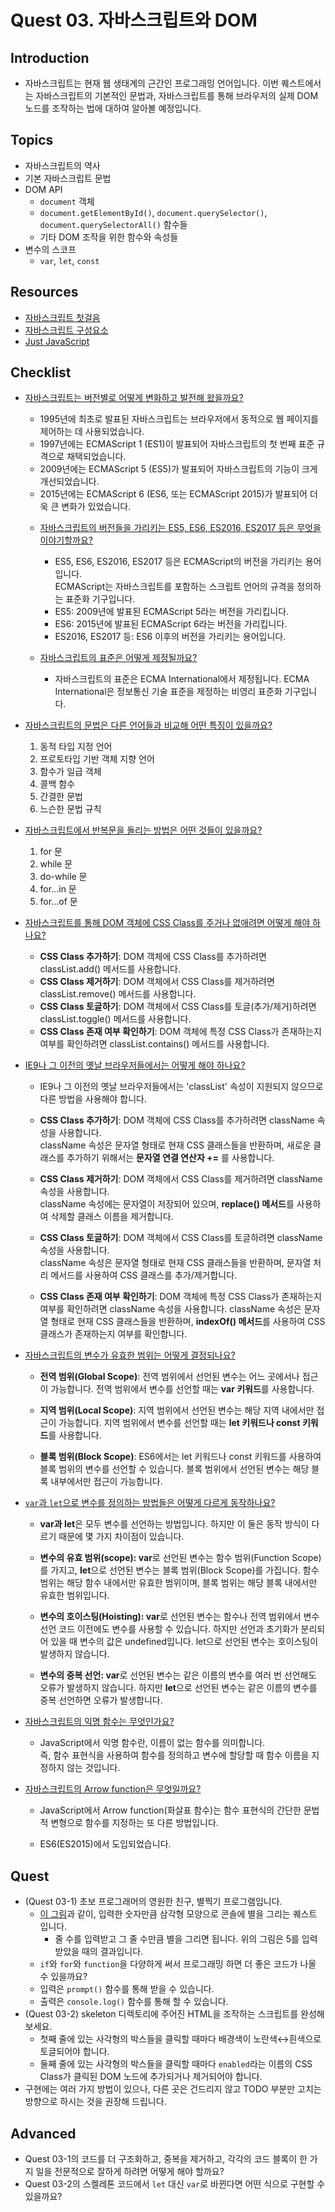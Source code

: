 # Quest 03. 자바스크립트와 DOM

## Introduction
* 자바스크립트는 현재 웹 생태계의 근간인 프로그래밍 언어입니다. 이번 퀘스트에서는 자바스크립트의 기본적인 문법과, 자바스크립트를 통해 브라우저의 실제 DOM 노드를 조작하는 법에 대하여 알아볼 예정입니다.

## Topics
* 자바스크립트의 역사
* 기본 자바스크립트 문법
* DOM API
  * `document` 객체
  * `document.getElementById()`, `document.querySelector()`, `document.querySelectorAll()` 함수들
  * 기타 DOM 조작을 위한 함수와 속성들
* 변수의 스코프
  * `var`, `let`, `const`

## Resources
* [자바스크립트 첫걸음](https://developer.mozilla.org/ko/docs/Learn/JavaScript/First_steps)
* [자바스크립트 구성요소](https://developer.mozilla.org/ko/docs/Learn/JavaScript/Building_blocks)
* [Just JavaScript](https://justjavascript.com/)

## Checklist
* <u>자바스크립트는 버전별로 어떻게 변화하고 발전해 왔을까요?</u>
  - 1995년에 최초로 발표된 자바스크립트는 브라우저에서 동적으로 웹 페이지를 제어하는 데 사용되었습니다. 
  - 1997년에는 ECMAScript 1 (ES1)이 발표되어 자바스크립트의 첫 번째 표준 규격으로 채택되었습니다.
  - 2009년에는 ECMAScript 5 (ES5)가 발표되어 자바스크립트의 기능이 크게 개선되었습니다. 
  - 2015년에는 ECMAScript 6 (ES6, 또는 ECMAScript 2015)가 발표되어 더욱 큰 변화가 있었습니다.

  * <U>자바스크립트의 버전들을 가리키는 ES5, ES6, ES2016, ES2017 등은 무엇을 이야기할까요?</U>
    - ES5, ES6, ES2016, ES2017 등은 ECMAScript의 버전을 가리키는 용어입니다.<br>
    ECMAScript는 자바스크립트를 포함하는 스크립트 언어의 규격을 정의하는 표준화 기구입니다.
    - ES5: 2009년에 발표된 ECMAScript 5라는 버전을 가리킵니다.
    - ES6: 2015년에 발표된 ECMAScript 6라는 버전을 가리킵니다.
    - ES2016, ES2017 등: ES6 이후의 버전을 가리키는 용어입니다.

  * <u>자바스크립트의 표준은 어떻게 제정될까요?</u>
    - 자바스크립트의 표준은 ECMA International에서 제정됩니다.
    ECMA International은 정보통신 기술 표준을 제정하는 비영리 표준화 기구입니다.

* <u>자바스크립트의 문법은 다른 언어들과 비교해 어떤 특징이 있을까요?</u>
  1. 동적 타입 지정 언어
  2. 프로토타입 기반 객체 지향 언어
  3. 함수가 일급 객체
  4. 콜백 함수
  5. 간결한 문법
  6. 느슨한 문법 규칙

* <u>자바스크립트에서 반복문을 돌리는 방법은 어떤 것들이 있을까요?</u>
    1. for 문
    2. while 문
    3. do-while 문
    4. for...in 문
    5. for...of 문

* <u>자바스크립트를 통해 DOM 객체에 CSS Class를 주거나 없애려면 어떻게 해야 하나요?</u>
  - **CSS Class 추가하기**: DOM 객체에 CSS Class를 추가하려면 classList.add() 메서드를 사용합니다.
  - **CSS Class 제거하기**: DOM 객체에서 CSS Class를 제거하려면 classList.remove() 메서드를 사용합니다.
  - **CSS Class 토글하기**: DOM 객체에서 CSS Class를 토글(추가/제거)하려면 classList.toggle() 메서드를 사용합니다.
  - **CSS Class 존재 여부 확인하기**: DOM 객체에 특정 CSS Class가 존재하는지 여부를 확인하려면 classList.contains() 메서드를 사용합니다.

* <u>IE9나 그 이전의 옛날 브라우저들에서는 어떻게 해야 하나요?</u>

  - IE9나 그 이전의 옛날 브라우저들에서는 'classList' 속성이 지원되지 않으므로 다른 방법을 사용해야 합니다.

  - **CSS Class 추가하기**: DOM 객체에 CSS Class를 추가하려면 className 속성을 사용합니다.<br>
  className 속성은 문자열 형태로 현재 CSS 클래스들을 반환하며, 새로운 클래스를 추가하기 위해서는 **문자열 연결 연산자 +=** 를 사용합니다.

  - **CSS Class 제거하기**: DOM 객체에서 CSS Class를 제거하려면 className 속성을 사용합니다.<br>
  className 속성에는 문자열이 저장되어 있으며, **replace() 메서드**를 사용하여 삭제할 클래스 이름을 제거합니다.

  - **CSS Class 토글하기**: DOM 객체에서 CSS Class를 토글하려면 className 속성을 사용합니다.<br>
  className 속성은 문자열 형태로 현재 CSS 클래스들을 반환하며, 문자열 처리 메서드를 사용하여 CSS 클래스를 추가/제거합니다.

  - **CSS Class 존재 여부 확인하기**: DOM 객체에 특정 CSS Class가 존재하는지 여부를 확인하려면 className 속성을 사용합니다.
  className 속성은 문자열 형태로 현재 CSS 클래스들을 반환하며, **indexOf() 메서드**를 사용하여 CSS 클래스가 존재하는지 여부를 확인합니다.
* <u>자바스크립트의 변수가 유효한 범위는 어떻게 결정되나요?</u>
  - **전역 범위(Global Scope)**: 전역 범위에서 선언된 변수는 어느 곳에서나 접근이 가능합니다. 전역 범위에서 변수를 선언할 때는 **var 키워드**를 사용합니다.

  - **지역 범위(Local Scope)**: 지역 범위에서 선언된 변수는 해당 지역 내에서만 접근이 가능합니다. 지역 범위에서 변수를 선언할 때는 **let 키워드나 const 키워드**를 사용합니다.

  - **블록 범위(Block Scope)**: ES6에서는 let 키워드나 const 키워드를 사용하여 블록 범위의 변수를 선언할 수 있습니다. 블록 범위에서 선언된 변수는 해당 블록 내부에서만 접근이 가능합니다.

* <u>`var`과 `let`으로 변수를 정의하는 방법들은 어떻게 다르게 동작하나요?</u>

  - **var과 let**은 모두 변수를 선언하는 방법입니다. 하지만 이 둘은 동작 방식이 다르기 때문에 몇 가지 차이점이 있습니다.

  - **변수의 유효 범위(scope): var**로 선언된 변수는 함수 범위(Function Scope)를 가지고, **let**으로 선언된 변수는 블록 범위(Block Scope)를 가집니다. 함수 범위는 해당 함수 내에서만 유효한 범위이며, 블록 범위는 해당 블록 내에서만 유효한 범위입니다.

  - **변수의 호이스팅(Hoisting): var**로 선언된 변수는 함수나 전역 범위에서 변수 선언 코드 이전에도 변수를 사용할 수 있습니다. 하지만 선언과 초기화가 분리되어 있을 때 변수의 값은 undefined입니다. let으로 선언된 변수는 호이스팅이 발생하지 않습니다.
  - **변수의 중복 선언: var**로 선언된 변수는 같은 이름의 변수를 여러 번 선언해도 오류가 발생하지 않습니다. 하지만 **let**으로 선언된 변수는 같은 이름의 변수를 중복 선언하면 오류가 발생합니다.

* <u>자바스크립트의 익명 함수는 무엇인가요?</u>
  - JavaScript에서 익명 함수란, 이름이 없는 함수를 의미합니다.<br>
    즉, 함수 표현식을 사용하여 함수를 정의하고 변수에 할당할 때 함수 이름을 지정하지 않는 것입니다.
* <u>자바스크립트의 Arrow function은 무엇일까요?</u>
  - JavaScript에서 Arrow function(화살표 함수)는 함수 표현식의 간단한 문법적 변형으로 함수를 지정하는 또 다른 방법입니다.
  
  - ES6(ES2015)에서 도입되었습니다.
## Quest
* (Quest 03-1) 초보 프로그래머의 영원한 친구, 별찍기 프로그램입니다.
  * [이 그림](jsStars.png)과 같이, 입력한 숫자만큼 삼각형 모양으로 콘솔에 별을 그리는 퀘스트 입니다.
    * 줄 수를 입력받고 그 줄 수만큼 별을 그리면 됩니다. 위의 그림은 5를 입력받았을 때의 결과입니다.
  * `if`와 `for`와 `function`을 다양하게 써서 프로그래밍 하면 더 좋은 코드가 나올 수 있을까요?
  * 입력은 `prompt()` 함수를 통해 받을 수 있습니다.
  * 출력은 `console.log()` 함수를 통해 할 수 있습니다.
* (Quest 03-2) skeleton 디렉토리에 주어진 HTML을 조작하는 스크립트를 완성해 보세요.
  * 첫째 줄에 있는 사각형의 박스들을 클릭할 때마다 배경색이 노란색↔흰색으로 토글되어야 합니다.
  * 둘째 줄에 있는 사각형의 박스들을 클릭할 때마다 `enabled`라는 이름의 CSS Class가 클릭된 DOM 노드에 추가되거나 제거되어야 합니다.
* 구현에는 여러 가지 방법이 있으나, 다른 곳은 건드리지 않고 TODO 부분만 고치는 방향으로 하시는 것을 권장해 드립니다.

## Advanced
* Quest 03-1의 코드를 더 구조화하고, 중복을 제거하고, 각각의 코드 블록이 한 가지 일을 전문적으로 잘하게 하려면 어떻게 해야 할까요?
* Quest 03-2의 스켈레톤 코드에서 `let` 대신 `var`로 바뀐다면 어떤 식으로 구현할 수 있을까요?
